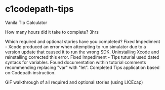 # c1codepath-tips
Vanila Tip Calculator

How many hours did it take to complete?
3hrs

Which required and optional stories have you completed?
Fixed Impediment - Xcode produced an error when attempting to run simulator due to a version update that caused it to run the wrong SDK. Uninstalling Xcode and reinstalling corrected this error.
Fixed Impediment - Tips tuturial used dated syntacs for variables. Found documentation within tutorial comments recommending replacing "var" with "let".
Completed Tips application based on Codepath instruction.

GIF walkthrough of all required and optional stories (using LICEcap)
